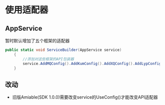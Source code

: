 # 使用适配器

## AppService

暂时默认增加了五个框架的适配器

```csharp
public static void ServiceBuilder(AppService service)
    {
        //添加对这些框架的API包装器
        service.AddMQConfig().AddKumConfig().AddXQConfig().AddLypConfig().AddXlzConfig();
    }
```

## 改动

- 旧版Amiable(SDK 1.0.0)需要改变service的UseConfig()才能改变API适配器

